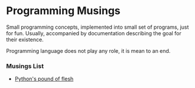 # Programming Musings

Small programming concepts, implemented into small set of programs, just for fun. Usually, accompanied by documentation describing the goal for their existence.

Programming language does not play any role, it is mean to an end.

### Musings List

* [Python's pound of flesh](python-pound-of-flesh)

